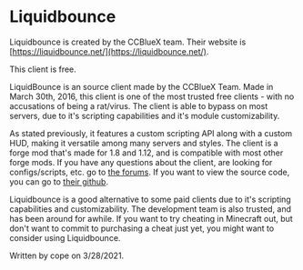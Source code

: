 # Liquidbounce

Liquidbounce is created by the CCBlueX team. Their website is [https://liquidbounce.net/](https://liquidbounce.net/).

This client is free.

LiquidBounce is an source client made by the CCBlueX Team. Made in March 30th, 2016, this client is one of the most trusted free clients - with no accusations of being a rat/virus. The client is able to bypass on most servers, due to it's scripting capabilities and it's module customizability.

As stated previously, it features a custom scripting API along with a custom HUD, making it versatile among many servers and styles. The client is a forge mod that's made for 1.8 and 1.12, and is compatible with most other forge mods. If you have any questions about the client, are looking for configs/scripts, etc. go to [the forums](https://forum.ccbluex.net/). If you want to view the source code, you can go to [their github](https://github.com/CCBlueX/LiquidBounce/).

Liquidbounce is a good alternative to some paid clients due to it's scripting capabilities and customizability. The development team is also trusted, and has been around for awhile. If you want to try cheating in Minecraft out, but don't want to commit to purchasing a cheat just yet, you might want to consider using Liquidbounce.

Written by cope on 3/28/2021.

